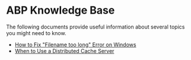 # ABP Knowledge Base

The following documents provide useful information about several topics you might need to know.

* [How to Fix "Filename too long" Error on Windows](windows-path-too-long-fix.md)
* [When to Use a Distributed Cache Server](when-to-use-a-distributed-cache-server.md)